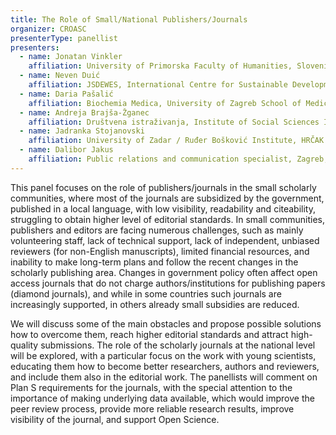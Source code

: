 ```yaml
---
title: The Role of Small/National Publishers/Journals
organizer: CROASC
presenterType: panellist
presenters:
  - name: Jonatan Vinkler
    affiliation: University of Primorska Faculty of Humanities, Slovenia
  - name: Neven Duić
    affiliation: JSDEWES, International Centre for Sustainable Development of Energy, Water and Environment Systems, Zagreb, Croatia
  - name: Daria Pašalić
    affiliation: Biochemia Medica, University of Zagreb School of Medicine, Croatia
  - name: Andreja Brajša-Žganec
    affiliation: Društvena istraživanja, Institute of Social Sciences Ivo Pilar, Zagreb, Croatia
  - name: Jadranka Stojanovski
    affiliation: University of Zadar / Ruđer Bošković Institute, HRČAK Advisory Board, Croatia
  - name: Dalibor Jakus
    affiliation: Public relations and communication specialist, Zagreb, Croatia
---
```


This panel focuses on the role of publishers/journals in the small scholarly communities, where most of the journals are subsidized by the government, published in a local language, with low visibility, readability and citeability, struggling to obtain higher level of editorial standards. In small communities, publishers and editors are facing numerous challenges, such as mainly volunteering staff, lack of technical support, lack of independent, unbiased reviewers (for non-English manuscripts), limited financial resources, and inability to make long-term plans and follow the recent changes in the scholarly publishing area. Changes in government policy often affect open access journals that do not charge authors/institutions for publishing papers (diamond journals), and while in some countries such journals are increasingly supported, in others already small subsidies are reduced.

We will discuss some of the main obstacles and propose possible solutions how to overcome them, reach higher editorial standards and attract high-quality submissions. The role of the scholarly journals at the national level will be explored, with a particular focus on the work with young scientists, educating them how to become better researchers, authors and reviewers, and include them also in the editorial work. The panellists will comment on Plan S requirements for the journals, with the special attention to the importance of making underlying data available, which would improve the peer review process, provide more reliable research results, improve visibility of the journal, and support Open Science.
